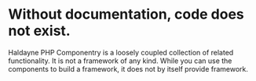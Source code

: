 # Without documentation, code does not exist.

Haldayne PHP Componentry is a loosely coupled collection of related functionality. It is not a framework of any kind. While you can use the components to build a framework, it does not by itself provide framework.
